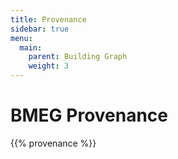 ```yaml
---
title: Provenance
sidebar: true
menu:
  main:
    parent: Building Graph
    weight: 3
---
```


# BMEG Provenance

{{% provenance %}}
